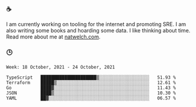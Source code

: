 ### ☕

I am currently working on tooling for the internet and promoting SRE. I am also writing some books and hoarding some data. I like thinking about time. Read more about me at [natwelch.com](https://natwelch.com).

### 🕒

<!--START_SECTION:waka-->
```text
Week: 18 October, 2021 - 24 October, 2021

TypeScript   █████████████████████▒░░░░░░░░░░░░░░░░░░░   51.93 % 
Terraform    █████▒░░░░░░░░░░░░░░░░░░░░░░░░░░░░░░░░░░░   12.61 % 
Go           ████▓░░░░░░░░░░░░░░░░░░░░░░░░░░░░░░░░░░░░   11.43 % 
JSON         ████▒░░░░░░░░░░░░░░░░░░░░░░░░░░░░░░░░░░░░   10.30 % 
YAML         ██▓░░░░░░░░░░░░░░░░░░░░░░░░░░░░░░░░░░░░░░   06.57 % 
```
<!--END_SECTION:waka-->
